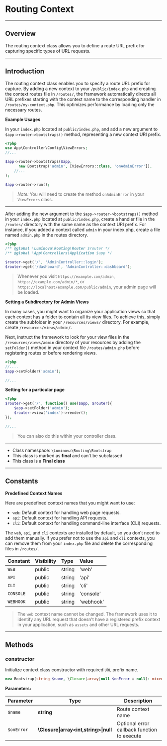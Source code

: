 # Routing Context

***

## Overview

The routing context class allows you to define a route URL prefix for capturing specific types of URL requests.

***

## Introduction

The routing context class enables you to specify a route URL prefix for capture. By adding a new context to your `/public/index.php` and creating the context routes file in `/routes/`, the framework automatically directs all URL prefixes starting with the context name to the corresponding handler in `/routes/my-context.php`. This optimizes performance by loading only the necessary routes.

**Example Usages**

In your `index.php` located at `public/index.php`, and add a new argument to `$app->router->bootstraps()` method, representing a new context URI prefix.

```php
<?php
use App\Controller\Config\ViewErrors;
//...

$app->router->bootstraps($app,
      new Bootstrap('admin', [ViewErrors::class, 'onAdminError']),
	//...
);

$app->router->run();
```

> *Note:* You will need to create the method `onAdminError` in your `ViewErrors` class.

***

After adding the new argument to the `$app->router->bootstraps()` method in your `index.php` located at `public/index.php`, create a handler file in the `/routes/` directory with the same name as the context URI prefix. For instance, if you added a context called `admin` in your index.php, create a file named `admin.php` in the routes directory.

```php
<?php 
/** @global \Luminova\Routing\Router $router */
/** @global \App\Controllers\Application $app */

$router->get('/', 'AdminController::login');
$router->get('/dashboard', 'AdminController::dashboard');
```

> Whenever you visit `https://example.com/admin`, `https://example.com/admin/*`, or `https://localhost/example.com/public/admin`, your admin page will be loaded.

**Setting a Subdirectory for Admin Views**

In many cases, you might want to organize your application views so that each context has a folder to contain all its view files. To achieve this, simply create the subfolder in your `/resources/views/` directory. For example, create `/resources/views/admin/`.

Next, instruct the framework to look for your view files in the `/resources/views/admin` directory of your resources by adding the `setFolder()` method in your context file `/routes/admin.php` before registering routes or before rendering views.

```php 
<?php 
//....
$app->setFolder('admin');

//...
```

**Setting for a particular page**

```php 
<?php 
$router->get('/', function() use($app, $router){
	$app->setFolder('admin');
	$router->view('index')->render();
});

//...
```

> You can also do this within your controller class.

***

* Class namespace: `\Luminova\Routing\Bootstrap`
* This class is marked as **final** and can't be subclassed
* This class is a **Final class**

***

## Constants

**Predefined Context Names**

Here are predefined context names that you might want to use:

- `web`: Default context for handling web page requests.
- `api`: Default context for handling API requests.
- `cli`: Default context for handling command-line interface (CLI) requests.

The `web`, `api`, and `cli` contexts are installed by default, so you don't need to add them manually. If you prefer not to use the `api` and `cli` contexts, you can remove them from your `index.php` file and delete the corresponding files in `/routes/`.

| Constant | Visibility | Type | Value |
|:---------|:-----------|:-----|:------|
|`WEB`|public|string|'web'|
|`API`|public|string|'api'|
|`CLI`|public|string|'cli'|
|`CONSOLE`|public|string|'console'|
|`WEBHOOK`|public|string|'webhook'|

> The `web` context name cannot be changed. The framework uses it to identify any URL request that doesn't have a registered prefix context in your application, such as `assets` and other URL requests.

***

## Methods

### constructor

Initialize context class constructor with required `URL` prefix name.

```php
new Bootstrap(string $name, \Closure|array|null $onError = null): mixed
```

**Parameters:**

| Parameter | Type | Description |
|-----------|------|-------------|
| `$name` | **string** | Route context name |
| `$onError` | **\Closure&#124;array<int,string>&#124;null** | Optional error callback function to execute |